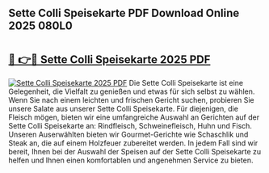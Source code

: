 ## Sette Colli Speisekarte PDF Download Online 2025 080L0

# <h2><a href="http://gc7j2bu.nevu.top/?p=Sette+Colli+Speisekarte">🔗 👉🔴 Sette Colli Speisekarte 2025 PDF</a></h2>

[![Sette Colli Speisekarte 2025 PDF](https://i.imgur.com/dBaPXMq.png)](http://gc7j2bu.nevu.top/?p=Sette+Colli+Speisekarte)
Die Sette Colli Speisekarte ist eine Gelegenheit, die Vielfalt zu genießen und etwas für sich selbst zu wählen. Wenn Sie nach einem leichten und frischen Gericht suchen, probieren Sie unsere Salate aus unserer Sette Colli Speisekarte. Für diejenigen, die Fleisch mögen, bieten wir eine umfangreiche Auswahl an Gerichten auf der Sette Colli Speisekarte an: Rindfleisch, Schweinefleisch, Huhn und Fisch. Unseren Auserwählten bieten wir Gourmet-Gerichte wie Schaschlik und Steak an, die auf einem Holzfeuer zubereitet werden. In jedem Fall sind wir bereit, Ihnen bei der Auswahl der Speisen auf der Sette Colli Speisekarte zu helfen und Ihnen einen komfortablen und angenehmen Service zu bieten.

